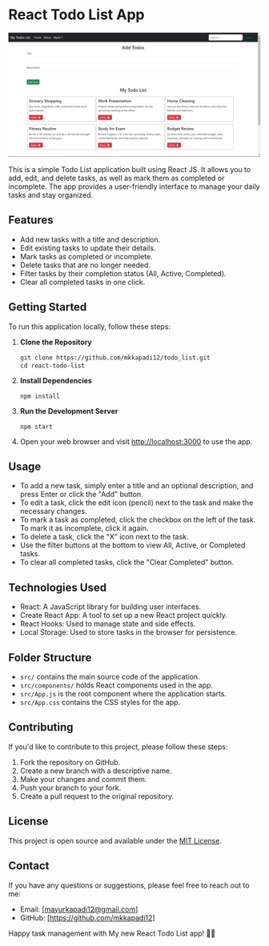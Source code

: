 # React Todo List App

![Todo List App](/todo_list.png)

This is a simple Todo List application built using React JS. It allows you to add, edit, and delete tasks, as well as mark them as completed or incomplete. The app provides a user-friendly interface to manage your daily tasks and stay organized.

## Features

- Add new tasks with a title and description.
- Edit existing tasks to update their details.
- Mark tasks as completed or incomplete.
- Delete tasks that are no longer needed.
- Filter tasks by their completion status (All, Active, Completed).
- Clear all completed tasks in one click.

## Getting Started

To run this application locally, follow these steps:

1. **Clone the Repository**

   ```
   git clone https://github.com/mkkapadi12/todo_list.git
   cd react-todo-list
   ```

2. **Install Dependencies**

   ```
   npm install
   ```

3. **Run the Development Server**

   ```
   npm start
   ```

4. Open your web browser and visit [http://localhost:3000](http://localhost:3000) to use the app.

## Usage

- To add a new task, simply enter a title and an optional description, and press Enter or click the "Add" button.
- To edit a task, click the edit icon (pencil) next to the task and make the necessary changes.
- To mark a task as completed, click the checkbox on the left of the task. To mark it as incomplete, click it again.
- To delete a task, click the "X" icon next to the task.
- Use the filter buttons at the bottom to view All, Active, or Completed tasks.
- To clear all completed tasks, click the "Clear Completed" button.

## Technologies Used

- React: A JavaScript library for building user interfaces.
- Create React App: A tool to set up a new React project quickly.
- React Hooks: Used to manage state and side effects.
- Local Storage: Used to store tasks in the browser for persistence.

## Folder Structure

- `src/` contains the main source code of the application.
- `src/components/` holds React components used in the app.
- `src/App.js` is the root component where the application starts.
- `src/App.css` contains the CSS styles for the app.

## Contributing

If you'd like to contribute to this project, please follow these steps:

1. Fork the repository on GitHub.
2. Create a new branch with a descriptive name.
3. Make your changes and commit them.
4. Push your branch to your fork.
5. Create a pull request to the original repository.

## License

This project is open source and available under the [MIT License](LICENSE.md).

## Contact

If you have any questions or suggestions, please feel free to reach out to me:

- Email: [mayurkapadi12@gmail.com]
- GitHub: [https://github.com/mkkapadi12]

Happy task management with My new React Todo List app! 📝📅
